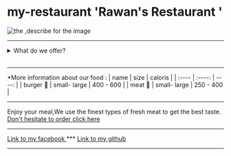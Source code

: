 # my-restaurant 'Rawan's Restaurant '
![the ,describe for the image](https://img.traveltriangle.com/blog/wp-content/uploads/2019/04/cover-for-Seafood-Restaurants-In-Mauritius.jpg)

_______
<details>
<summary>What do we offer?</summary>
<br>
<details>
<summary>food</summary>
<br>
burger  7$
<br>
meat    15$
</details>
<details>
<summary>drankis</summary>
<br>

Apple juice 5$
<br>
Orange juice 5$
<br><br>
Hot drankis
<br>
<ul>
<li> coffee 3$</li>
<li> tea 3$</li>

</ul>
</details>
</details>
</br>

_______
*More information about our food : 
| name | size | caloris |
| :---- | :----: | ----: |
| burger 🍔 | small- large | 400 - 600 |
| meat 🥩 | small- large | 250 - 400 |

_______
Enjoy your meal,We use the finest types of fresh meat to get the best taste.
</br>
 [Don't hesitate to order click here ](https://web.facebook.com/rawanabuzer)


_______


[Link to my facebook ](https://web.facebook.com/rawanabuzer) ***
[Link to my github ](https://github.com/rawanabuzir) 
_______
